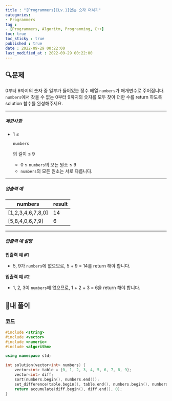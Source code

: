 ```yaml
---
title : "[Programmers][Lv.1]없는 숫자 더하기"
categories:
- Programmers
tag :
- [Programmers, Algoritm, Programming, C++]
toc: true
toc_sticky : true
published : true
date : 2022-09-29 00:22:00
last_modified_at : 2022-09-29 00:22:00
---
```


## 🔍문제

0부터 9까지의 숫자 중 일부가 들어있는 정수 배열 `numbers`가 매개변수로 주어집니다. `numbers`에서 찾을 수 없는 0부터 9까지의 숫자를 모두 찾아 더한 수를 return 하도록 solution 함수를 완성해주세요.

------

##### 제한사항

- 1 ≤

   

  ```
  numbers
  ```

  의 길이 ≤ 9

  - 0 ≤ `numbers`의 모든 원소 ≤ 9
  - `numbers`의 모든 원소는 서로 다릅니다.

------

##### 입출력 예

| numbers           | result |
| ----------------- | ------ |
| [1,2,3,4,6,7,8,0] | 14     |
| [5,8,4,0,6,7,9]   | 6      |

------

##### 입출력 예 설명

**입출력 예 #1**

- 5, 9가 `numbers`에 없으므로, 5 + 9 = 14를 return 해야 합니다.

**입출력 예 #2**

- 1, 2, 3이 `numbers`에 없으므로, 1 + 2 + 3 = 6을 return 해야 합니다.



## 📝내 풀이

### 코드

```c++
#include <string>
#include <vector>
#include <numeric>
#include <algorithm>

using namespace std;

int solution(vector<int> numbers) {
    vector<int> table = {0, 1, 2, 3, 4, 5, 6, 7, 8, 9};
    vector<int> diff; 
    sort(numbers.begin(), numbers.end());
    set_difference(table.begin(), table.end(), numbers.begin(), numbers.end(), inserter(diff, diff.begin()));
    return accumulate(diff.begin(), diff.end(), 0);
}
```
